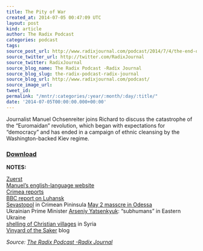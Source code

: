 ```yaml
---
title: The Pity of War
created_at: 2014-07-05 00:47:09 UTC
layout: post
kind: article
author: The Radix Podcast
categories: podcast
tags: 
source_post_url: http://www.radixjournal.com/podcast/2014/7/4/the-end-of-the-revolution
source_twitter_url: http://twitter.com/RadixJournal
source_twitter: RadixJournal
source_blog_name: The Radix Podcast -Radix Journal
source_blog_slug: the-radix-podcast-radix-journal
source_blog_url: http://www.radixjournal.com/podcast/
source_image_url: 
tweet_id: 
permalink: "/mntr/:categories/:year/:month/:day/:title/"
date: '2014-07-05T00:00:00.000+00:00'
---
```

<p>Journalist Manuel Ochsenreiter joins Richard to discuss the catastrophe of the “Euromaidan” revolution, which began with expectations for “democracy” and has ended in a campaign of ethnic cleansing by the Washington-backed Kiev regime. </p>



<h3><a href="https://soundcloud.com/vanguard-podcast/the-pity-of-war">Download</a></h3><p><strong>NOTES:</strong></p>

<p><a href="http://zuerst.de">Zuerst</a> <br />
<a href="http://manuelochsenreiter.com">Manuel’s english-language website</a> <br />
<a href="http://voiceofrussia.com/2014_04_21/Crimea-No-Russian-invasion-happy-people-Manuel-Ochsenreiter-9307/">Crimea reports</a> <br />
<a href="http://www.bbc.com/news/world-europe-27941174">BBC report on Luhansk</a> <br />
<a href="http://en.wikipedia.org/wiki/Sevastopol">Sevastopol</a> in Crimean Pininsula
<a href="http://rt.com/news/158124-odessa-fire-memorial-radicals/">May 2 masscre in Odessa</a> <br />
Ukrainian Prime Minister <a href="http://www.liveleak.com/view?i=fb1_1402843212">Arseniy Yatsenkyuk</a>: “subhumans” in Eastern Ukraine <br />
<a href="http://www.cbsnews.com/news/al-qaeda-linked-rebels-assault-syrian-christian-village/">shelling of Christian villages</a> in Syria <br />
<a href="http://vineyardsaker.blogspot.com">Vinyard of the Saker</a> blog    </p><div class="">
    <i>Source: <a href="http://www.radixjournal.com/podcast/">The Radix Podcast -Radix Journal</a></i>
</div>
